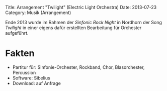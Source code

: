 Title: Arrangement "Twilight" (Electric Light Orchestra)
Date: 2013-07-23
Category: Musik (Arrangement)

Ende 2013 wurde im Rahmen der *Sinfonic Rock Night* in Nordhorn der Song *Twilight* in einer eigens dafür erstellten Bearbeitung für Orchester aufgeführt.

# Fakten
* Partitur für: Sinfonie-Orchester, Rockband, Chor, Blasorchester, Percussion
* Software: Sibelius
* Download: auf Anfrage